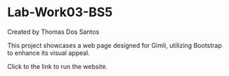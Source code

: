 # Lab-Work03-BS5

Created by Thomas Dos Santos

This project showcases a web page designed for Gimli, utilizing Bootstrap to enhance its visual appeal. 

Click to the link to run the website.
